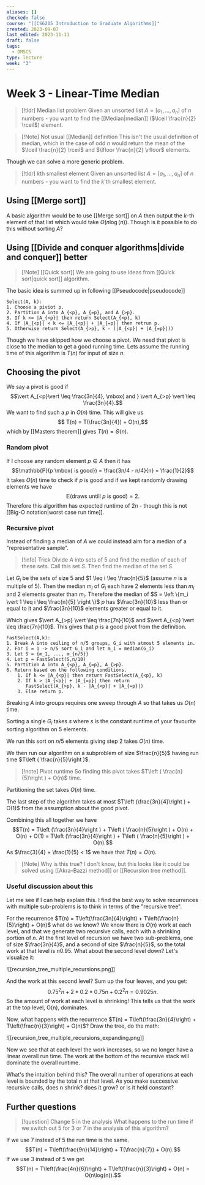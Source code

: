 ```yaml
---
aliases: []
checked: false
course: "[[CS6215 Introduction to Graduate Algorithms]]"
created: 2023-09-07
last_edited: 2023-11-11
draft: false
tags:
  - OMSCS
type: lecture
week: "3"
---
```

# Week 3 - Linear-Time Median

> [!tldr] Median list problem
> Given an unsorted list $A = [a_1, \ldots, a_n]$ of $n$ numbers - you want to find the [[Median|median]] ($\lceil \frac{n}{2} \rceil$) element.

> [!Note] Not usual [[Median]] definition
> This isn't the usual definition of median, which in the case of odd $n$ would return the mean of the $\lceil \frac{n}{2} \rceil$ and $\lfloor \frac{n}{2} \rfloor$ elements.

Though we can solve a more generic problem.

> [!tldr] $k$th smallest element
> Given an unsorted list $A = [a_1, \ldots, a_n]$ of $n$ numbers - you want to find the $k$'th smallest element.

## Using [[Merge sort]]

A basic algorithm would be to use [[Merge sort]] on $A$ then output the $k$-th element of that list which would take $O(n\log(n))$. Though is it possible to do this without sorting $A$?

## Using [[Divide and conquer algorithms|divide and conquer]] better

>[!Note] [[Quick sort]]
>We are going to use ideas from [[Quick sort|quick sort]] algorithm.

The basic idea is summed up in following [[Pseudocode|pseudocode]]

```pseudo
Select(A, k):
1. Choose a piviot p.
2. Partition A into A_{<p}, A_{=p}, and A_{>p}.
3. If k <= |A_{<p}| then return Select(A_{<p}, k)
4. If |A_{<p}| < k <= |A_{<p}| + |A_{=p}| then retrun p.
5. Otherwise return Select(A_{>p}, k - (|A_{<p}| + |A_{=p}|))
```

Though we have skipped how we choose a pivot. We need that pivot is close to the median to get a good running time. Lets assume the running time of this algorithm is $T(n)$ for input of size $n$.

## Choosing the pivot

We say a pivot is good if
$$\vert A_{<p}\vert \leq \frac{3n}{4}, \mbox{ and } \vert A_{>p} \vert \leq \frac{3n}{4}.$$
We want to find such a $p$ in $O(n)$ time. This will give us
$$ T(n) = T(\frac{3n}{4}) + O(n),$$
which by [[Masters theorem]] gives $T(n) = \Theta(n)$.

### Random pivot

If I choose any random element $p \in A$ then it has
$$\mathbb{P}(p \mbox{ is good}) = \frac{3n/4 - n/4}{n} = \frac{1}{2}$$
It takes $O(n)$ time to check if $p$ is good and if we kept randomly drawing elements we have
$$\mathbb{E}(\mbox{draws untill } p \mbox{ is good}) = 2.$$
Therefore this algorithm has expected runtime of $2n$ - though this is not [[Big-O notation|worst case run time]].

### Recursive pivot

Instead of finding a median of $A$ we could instead aim for a median of a "representative sample".

> [!info] Trick
> Divide $A$ into sets of 5 and find the median of each of these sets. Call this set $S$. Then find the median of the set $S$.

Let $G_i$ be the sets of size $5$ and $1 \leq i \leq \frac{n}{5}$ (assume $n$ is a multiple of $5$). Then the median $m_i$ of $G_i$ each have 2 elements less than $m_i$ and 2 elements greater than $m_i$. Therefore the median of $S = \left \{m_i \vert 1 \leq i \leq \frac{n}{5} \right \}$  $p$ has $\frac{3n}{10}$ less than or equal to it and $\frac{3n}{10}$ elements greater or equal to it.

Which gives $\vert A_{>p} \vert \leq \frac{7n}{10}$ and $\vert A_{<p} \vert \leq \frac{7n}{10}$. This gives that $p$ is a good pivot from the definition.

```pseudocode
FastSelect(A,k):
1. Break A into ceiling of n/5 groups, G_i with atmost 5 elements in.
2. For i = 1 -> n/5 sort G_i and let m_i = median(G_i)
3. Let S = {m_1, ..., m_{n/5}}
4. Let p = FastSelect(S,n/10)
5. Partition A into A_{<p}, A_{=p}, A_{>p}.
6. Return based on the following conditions.
	1. If k <= |A_{<p}| then return FastSelect(A_{<p}, k)
	2. If k > |A_{<p}| + |A_{=p}| then return
	   FastSelect(A_{>p}, k - |A_{<p}| + |A_{=p}|)
	3. Else return p.
```

Breaking $A$ into groups requires one sweep through $A$ so that takes us $O(n)$ time.

Sorting a single $G_i$ takes $s$ where $s$ is the constant runtime of your favourite sorting algorithm on 5 elements.

We run this sort on $n/5$ elements giving step 2 takes $O(n)$ time.

We then run our algorithm on a subproblem of size $\frac{n}{5}$ having run time $T\left ( \frac{n}{5}\right )$.

> [!note] Pivot runtime
> So finding this pivot takes $T\left ( \frac{n}{5}\right ) + O(n)$ time.

Partitioning the set takes $O(n)$ time.

The last step of the algorithm takes at most $T\left (\frac{3n}{4}\right ) + O(1)$ from the assumption about the good pivot.

Combining this all together we have
$$T(n) = T\left (\frac{3n}{4}\right ) + T\left ( \frac{n}{5}\right ) + O(n) + O(n) + O(1) = T\left (\frac{3n}{4}\right ) + T\left ( \frac{n}{5}\right ) + O(n).$$
As $\frac{3}{4} + \frac{1}{5} < 1$ we have that $T(n) = O(n)$.

> [!Note] Why is this true?
> I don't know, but this looks like it could be solved using [[Akra–Bazzi method]] or [[Recursion tree method]].

### Useful discussion about this

Let me see if I can help explain this. I find the best way to solve recurrences with multiple sub-problems is to think in terms of the "recursive tree".

For the recurrence $T(n) = T\left(\frac{3n}{4}\right) + T\left(\frac{n}{5}\right) + O(n)$ what do we know? We know there is $O(n)$ work at each level, and that we generate two recursive calls, each with a shrinking portion of $n$. At the first level of recursion we have two sub-problems, one of size $\frac{3n}{4}$, and a second of size $\frac{n}{5}$​, so the total work at that level is ${n}{0.95}$. What about the second level down? Let's visualize it:

![[recursion_tree_multiple_recursions.png]]

And the work at this second level? Sum up the four leaves, and you get:
$$0.75^2n + 2*0.2*0.75n + 0.2^2n = 0.9025n.$$
So the amount of work at each level is shrinking! This tells us that the work at the top level, O(n), dominates.

Now, what happens with the recurrence $T(n) = T\left(\frac{3n}{4}\right) + T\left(\frac{n}{3}\right) + O(n)$? Draw the tree, do the math:

![[recursion_tree_multiple_recursions_expanding.png]]

Now we see that at each level the work increases, so we no longer have a linear overall run time. The work at the bottom of the recursive stack will dominate the overall runtime.

What's the intuition behind this? The overall number of operations at each level is bounded by the total n at that level. As you make successive recursive calls, does n shrink? does it grow? or is it held constant?

## Further questions

> [!question] Change 5 in the analysis
> What happens to the run time if we switch out 5 for 3 or 7 in the analysis of this algorithm?

If we use $7$ instead of $5$ the run time is the same.
$$T(n) = T\left(\frac{9n}{14}\right) + T(\frac{n}{7}) + O(n).$$
If we use $3$ instead of 5 we get
$$T(n) = T\left(\frac{4n}{6}\right) + T\left(\frac{n}{3}\right) + O(n) = O(n\log(n)).$$


